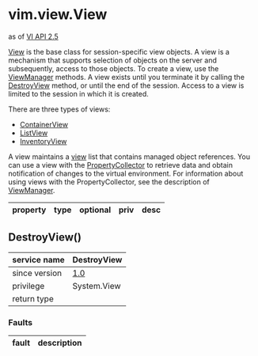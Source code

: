 vim.view.View
=============
as of [VI API 2.5](vim.version.md#vim.version.version2)


<a href="vim.view.View.md">View</a> is the base class for session-specific view objects.   A view is a mechanism that supports selection of objects on the server   and subsequently, access to those objects.   To create a view, use the <a href="vim.view.ViewManager.md">ViewManager</a> methods.   A view exists until you terminate it by calling the <a href="vim.view.View.md#destroy">DestroyView</a> method,   or until the end of the session.   Access to a view is limited to the session in which it is created.   <p>   There are three types of views:   <ul>   <li> <a href="vim.view.ContainerView.md">ContainerView</a>   <li> <a href="vim.view.ListView.md">ListView</a>   <li> <a href="vim.view.InventoryView.md">InventoryView</a>   </ul>   <p>   A view maintains a <a href="vim.view.ManagedObjectView.md#view">view</a> list that contains    managed object references. You can use a view    with the <a href="vmodl.query.PropertyCollector.md">PropertyCollector</a> to retrieve data and   obtain notification of changes to the virtual environment.   For information about using views with the PropertyCollector,    see the description of <a href="vim.view.ViewManager.md">ViewManager</a>.

| property | type | optional | priv | desc |
|:---------|:-----|:---------|:-----|:-----|


DestroyView()
-------------

| service name | DestroyView |
|:--|:--|
| since version | [1.0](vim.version.md#vim.version.version2) |
| privilege    | System.View |
| return type |  |
### Faults
| fault | description |
|:------|:------------|





